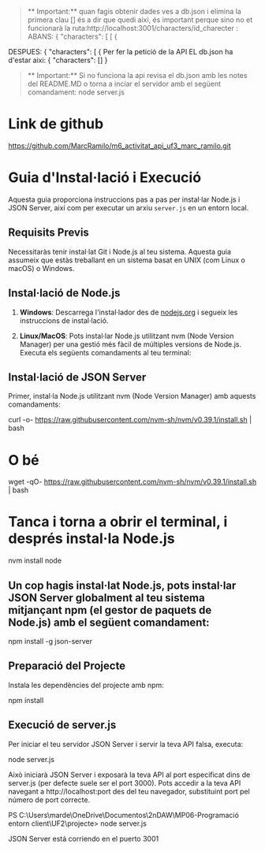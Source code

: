 > ** Important:** quan fagis obtenir dades ves a db.json i elimina la primera clau [] és a dir que quedi aixi, és important perque sino no et funcionarà la ruta:http://localhost:3001/characters/id_charecter :
ABANS:
{
  "characters": [
    [
      {

DESPUES:
{
  "characters": [
      {
Per fer la petició de la API EL db.json ha d'estar aixi:
{
  "characters": []
}

> ** Important:**
> Si no funciona la api revisa el db.json amb les notes del README.MD o torna a inciar el servidor amb el següent comandament:
> node server.js

# Link de github
https://github.com/MarcRamilo/m6_activitat_api_uf3_marc_ramilo.git
# Guia d'Instal·lació i Execució

Aquesta guia proporciona instruccions pas a pas per instal·lar Node.js i JSON Server, així com per executar un arxiu `server.js` en un entorn local.

## Requisits Previs

Necessitaràs tenir instal·lat Git i Node.js al teu sistema. Aquesta guia assumeix que estàs treballant en un sistema basat en UNIX (com Linux o macOS) o Windows.

## Instal·lació de Node.js

1. **Windows**: Descarrega l'instal·lador des de [nodejs.org](https://nodejs.org/) i segueix les instruccions de instal·lació.

2. **Linux/MacOS**: Pots instal·lar Node.js utilitzant nvm (Node Version Manager) per una gestió més fàcil de múltiples versions de Node.js. Executa els següents comandaments al teu terminal:

## Instal·lació de JSON Server

Primer, instal·la Node.js utilitzant nvm (Node Version Manager) amb aquests comandaments:

curl -o- https://raw.githubusercontent.com/nvm-sh/nvm/v0.39.1/install.sh | bash
# O bé
wget -qO- https://raw.githubusercontent.com/nvm-sh/nvm/v0.39.1/install.sh | bash

# Tanca i torna a obrir el terminal, i després instal·la Node.js
nvm install node

## Un cop hagis instal·lat Node.js, pots instal·lar JSON Server globalment al teu sistema mitjançant npm (el gestor de paquets de Node.js) amb el següent comandament:

npm install -g json-server

## Preparació del Projecte
Instala les dependències del projecte amb npm:

npm install

## Execució de server.js
Per iniciar el teu servidor JSON Server i servir la teva API falsa, executa:

node server.js

Això iniciarà JSON Server i exposarà la teva API al port especificat dins de server.js (per defecte suele ser el port 3000). Pots accedir a la teva API navegant a http://localhost:port des del teu navegador, substituint port pel número de port correcte.

PS C:\Users\marde\OneDrive\Documentos\2nDAW\MP06-Programació entorn client\UF2\projecte> node server.js
>>
JSON Server está corriendo en el puerto 3001

